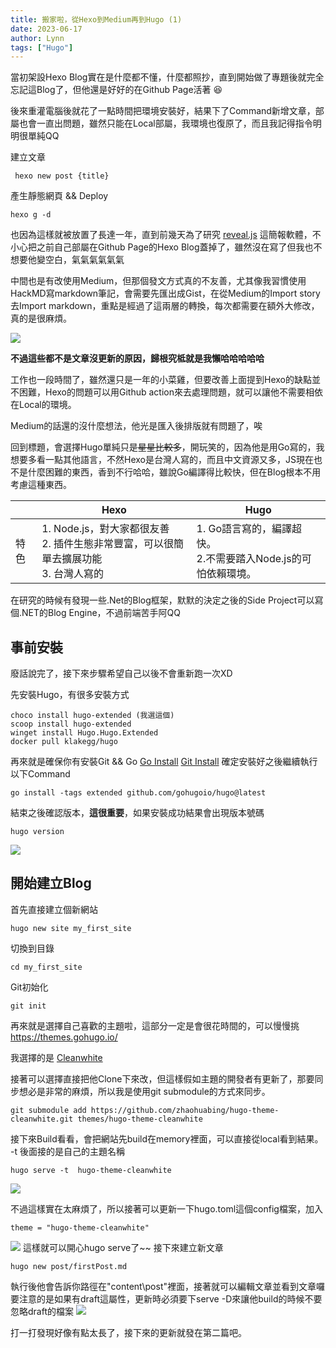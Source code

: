 ```yaml
---
title: 搬家啦，從Hexo到Medium再到Hugo (1)
date: 2023-06-17
author: Lynn
tags: ["Hugo"]
---
```


當初架設Hexo Blog實在是什麼都不懂，什麼都照抄，直到開始做了專題後就完全忘記這Blog了，但他還是好好的在Github Page活著 :laughing: 

後來重灌電腦後就花了一點時間把環境安裝好，結果下了Command新增文章，部屬也會一直出問題，雖然只能在Local部屬，我環境也復原了，而且我記得指令明明很單純QQ

<!--more-->
建立文章
```
 hexo new post {title}
```
產生靜態網頁 && Deploy
```
hexo g -d
```

也因為這樣就被放置了長達一年，直到前幾天為了研究 [reveal.js](https://github.com/hakimel/reveal.js/) 這簡報軟體，不小心把之前自己部屬在Github Page的Hexo Blog蓋掉了，雖然沒在寫了但我也不想要他變空白，氣氣氣氣氣氣

中間也是有改使用Medium，但那個發文方式真的不友善，尤其像我習慣使用HackMD寫markdown筆記，會需要先匯出成Gist，在從Medium的Import story去Import markdown，重點是經過了這兩層的轉換，每次都需要在額外大修改，真的是很麻煩。

![](https://hackmd.io/_uploads/SJjiS4sD2.jpg)

**不過這些都不是文章沒更新的原因，歸根究柢就是我懶哈哈哈哈哈**

工作也一段時間了，雖然還只是一年的小菜雞，但要改善上面提到Hexo的缺點並不困難，Hexo的問題可以用Github action來去處理問題，就可以讓他不需要相依在Local的環境。

Medium的話還的沒什麼想法，他光是匯入後排版就有問題了，唉

回到標題，會選擇Hugo單純只是~~星星比較多~~，開玩笑的，因為他是用Go寫的，我想要多看一點其他語言，不然Hexo是台灣人寫的，而且中文資源又多，JS現在也不是什麼困難的東西，香到不行哈哈，雖說Go編譯得比較快，但在Blog根本不用考慮這種東西。


| |Hexo|Hugo|
|---|---|---|
|特色|1. Node.js，對大家都很友善 <br />  2. 插件生態非常豐富，可以很簡單去擴展功能 <br /> 3. 台灣人寫的 | 1. Go語言寫的，編譯超快。<br />  2.不需要踏入Node.js的可怕依賴環境。

在研究的時候有發現一些.Net的Blog框架，默默的決定之後的Side Project可以寫個.NET的Blog Engine，不過前端苦手阿QQ


## 事前安裝

廢話說完了，接下來步驟希望自己以後不會重新跑一次XD

先安裝Hugo，有很多安裝方式
```
choco install hugo-extended (我選這個)
scoop install hugo-extended
winget install Hugo.Hugo.Extended
docker pull klakegg/hugo
```
再來就是確保你有安裝Git && Go
[Go Install](https://go.dev/doc/install)
[Git Install](https://git-scm.com/book/en/v2/Getting-Started-Installing-Git)
確定安裝好之後繼續執行以下Command
```
go install -tags extended github.com/gohugoio/hugo@latest
```
結束之後確認版本，**這很重要**，如果安裝成功結果會出現版本號碼
```
hugo version
```
![](https://hackmd.io/_uploads/rJfSCEiD3.png)

## 開始建立Blog

首先直接建立個新網站
```
hugo new site my_first_site
```
切換到目錄
```
cd my_first_site
```
Git初始化
```
git init
```

再來就是選擇自己喜歡的主題啦，這部分一定是會很花時間的，可以慢慢挑
https://themes.gohugo.io/ 

我選擇的是 [Cleanwhite](https://themes.gohugo.io/themes/hugo-theme-cleanwhite/) 

接著可以選擇直接把他Clone下來改，但這樣假如主題的開發者有更新了，那要同步想必是非常的麻煩，所以我是使用git submodule的方式來同步。

```
git submodule add https://github.com/zhaohuabing/hugo-theme-cleanwhite.git themes/hugo-theme-cleanwhite
```
接下來Build看看，會把網站先build在memory裡面，可以直接從local看到結果。
-t 後面接的是自己的主題名稱
```
hugo serve -t  hugo-theme-cleanwhite
```
![](https://hackmd.io/_uploads/BkoGSSiD2.png)

不過這樣實在太麻煩了，所以接著可以更新一下hugo.toml這個config檔案，加入
```
theme = "hugo-theme-cleanwhite"
```
![](https://hackmd.io/_uploads/HkKvBriwn.png)
這樣就可以開心hugo serve了~~
接下來建立新文章
```
hugo new post/firstPost.md
```
執行後他會告訴你路徑在"content\post\"裡面，接著就可以編輯文章並看到文章囉
要注意的是如果有draft這屬性，更新時必須要下serve -D來讓他build的時候不要忽略draft的檔案
![](https://hackmd.io/_uploads/BkgfUSiv3.png)

打一打發現好像有點太長了，接下來的更新就發在第二篇吧。